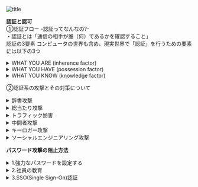 
 ![title](https://media3.giphy.com/media/dP0WAyNyTKSNqNm6zn/giphy.gif?cid=ecf05e47vit498dvz0uxn91drn9zqfyuhrfob40os8etnypw&rid=giphy.gif&ct=g"title")

**認証と認可**  
①認証フロー -認証ってなんなの?-  
・認証とは「通信の相手が誰（何）であるかを確認すること」  
認証の3要素
コンピュータの世界も含め、現実世界で「認証」を行うための要素には以下の3つ  
<details><summary>WHAT YOU ARE (inherence factor)</summary> 
顔貌、声、指紋、署名など、その人自身を提示して、相手にアイデンティティを確認させる方法です。小さなコミュニティでは、お互いの顔や声を相互に知っているため、面と向かえば相手が誰かはわかりますね。認証が完了する、ということです.</details> 
<details><summary>WHAT YOU HAVE (possession factor)</summary>  
身分証、携帯電話等、その人だけが持っているものを提示することによって認証をします。ある程度コミュニティが大きくなってくると、お互いの特徴を覚えきれなくなります。そんな場合は身分証明書を提示して、相手を認証すると思います。
また、その身分証には顔写真がプリントしてあることも多く、結果として WYA に依存するものも少なくありません.</details>   
<details><summary>WHAT YOU KNOW (knowledge factor)</summary>   
パスワード、秘密の質問等、その人だけが知っていることを提示して認証をします。コンピュータの世界で最も多く使われるファクターでしょう。
一般的に、上記3つのうちいずれか1つを満たすことで、認証が完了することが多いです。しかし、より確実な認証を行いたい場合は、Multi-Factor Authentication (MFA) という考え方で、複数のファクターを確認することもあります。  </details>  

②認証系の攻撃とその対策について  
<details><summary>辞書攻撃</summary>  
ユーザーが一般的な単語と短いパスワードを使用する傾向があるという事実を利用する攻撃。ハッカーは一般的な単語のリスト(辞書)を使用して、多くの場合、単語の前後に数字を付けて、企業のアカウントに対してユーザー名ごとにそれらの攻撃を試みます。(ユーザー名は一般的に社員の名前に基づいているため、判別するのは非常に簡単です。)</details>
<details><summary>総当たり攻撃</summary>   
プログラムを使用して、ありそうなパスワードまたはランダムな文字セットを生成します。この攻撃は、Password123のようなわかりやすい脆弱なパスワードから始まり、被害はそこから広まります。このような攻撃を実行するプログラムは、通常、大文字と小文字のバリエーションも含めて試みます。</details>
<details><summary>トラフィック妨害</summary>   
この攻撃では、サイバー犯はパケットスニファなどのソフトウェアを使用して、ネットワークトラフィックを監視し、通過したパスワードをキャプチャします。電話回線の盗聴や傍受と同様に、ソフトウェアで重要な情報を監視およびキャプチャします。パスワードなどの情報が暗号化されていない場合、このタスクが簡単になるのは明らかです。ただし、使用する暗号化方式の強度によっては、暗号化された情報であっても解読できる場合があります。</details>
<details><summary>中間者攻撃</summary>   
この攻撃では、ハッカーのプログラムは、渡される情報を監視するだけでなく、通常はWebサイトまたはアプリになりすまして、通信している両者の間に積極的に割り込みます。これにより、プログラムはユーザーの信用情報や口座番号、社会保障番号といった機密情報を取得できるようになります。中間者(MITM)攻撃は、ユーザーを偽のサイトに誘導するソーシャルエンジニアリング攻撃によってしばしば悪用されます。</details>
<details><summary>キーロガー攻撃</summary>  
サイバー犯は、ユーザーのキーストロークを追跡するソフトウェアをインストールして、アカウントのユーザー名やパスワードだけでなく、ユーザーが認証情報でログインしていたWebサイトまたはアプリを正確に収集できるようにします。このタイプの攻撃では通常、最初に悪意のあるキーロガーソフトウェアをユーザーのマシンにインストールさせる別の攻撃の餌食になります。</details>
<details><summary>ソーシャルエンジニアリング攻撃</summary>   
<p>ユーザーから情報を取得するための幅広い方法.</p>  
<p>フィッシング：信用情報の提供、悪意のあるソフトウェアをインストールするためのリンクのクリック、または偽のWebサイトへのアクセスをユーザーに促すメールやテキストなど</p> 
<p>スピアフィッシング：フィッシングに似ているが、ユーザーについて既に収集された情報に依存する、より巧みに作成された、カスタマイズされたメール/テキストを使用します。たとえば、ハッカーは、ユーザーが特定の種類の保険口座を持っていることを把握してそれをメールで参照したり、企業のロゴやレイアウトを使用して正当なメールを装います。</p>    
<p>ベイティング ：攻撃者は、感染したUSBまたはその他のデバイスを、社員が拾って使用するよう、公共または雇用主の場所に置きます。
Quid pro quo -サイバー犯は、ヘルプデスクの社員などになりすまし、ユーザーから情報を取得する必要がある方法でユーザーと通信します.</details>  

**パスワード攻撃の阻止方法**
<details><summary>1.強力なパスワードを設定する</summary>  
覚えやすい/推測しにくいパスワードを推奨. 大文字と小文字、数字、特殊文字の適切な組み合わせが役立つ. できれば、一般的な単語や一般的なフレーズの使用は避ける. サイト固有の単語(パスワードでログインしているアプリの名前など)は絶対に避けてください. (既知の脆弱なパスワードの辞書に含まれていないか、パスワードをチェックすることを推奨)</details>

<details><summary>2.社員の教育</summary>   
ソーシャルエンジニアリングの戦術に対する最善の防御策の1つは、ハッカーが使用する技術とその認識方法をユーザーに伝えること  
しかし、強力なパスワードや教育だけでは十分ではない！  
サイバー犯は、コンピューティング能力を使用することで、高度なプログラムを実行し、膨大な数の信用情報を取得または試行することができる. 企業はシングルサインオン(SSO)や多要素認証(MFA)などのツール(2要素認証とも呼ばれる)を採用する必要がある</details>  
<details><summary>3.SSO(Single Sign-On)認証</summary>
は、従業員が1組の信用情報ですべてのアプリとサイトにログインできるようにすることで、パスワードを排除(ユーザーに必要なことは、強力なパスワードを1つ覚えるだけ). MFAでは、OneLogin Protectなどのアプリケーションによって生成されたPINや指紋認証など、ユーザーがログインするときに追加の情報が必要. (※この追加情報により、サイバー犯がユーザーになりすますことは、はるかに困難になる)<details> 
